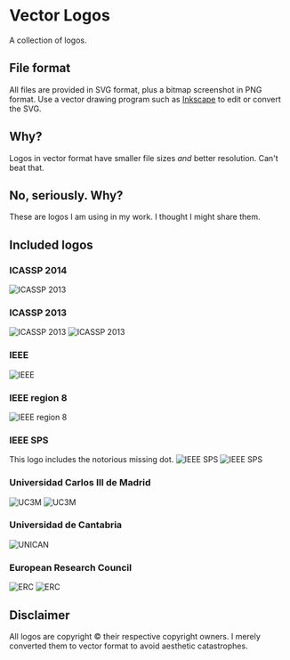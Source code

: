 Vector Logos
============
A collection of logos.

File format
-----------
All files are provided in SVG format, plus a bitmap screenshot in PNG format. Use a vector drawing program such as [Inkscape](http://www.inkscape.org) to edit or convert the SVG.

Why?
----
Logos in vector format have smaller file sizes *and* better resolution. Can't beat that.

No, seriously. Why?
-------------------
These are logos I am using in my work. I thought I might share them.

Included logos
--------------

### ICASSP 2014
![ICASSP 2013](https://raw.github.com/steven2358/vectorlogos/master/logos/icassp2014_logo_light.png)

### ICASSP 2013
![ICASSP 2013](https://raw.github.com/steven2358/vectorlogos/master/logos/icassp2013_logo.png)
![ICASSP 2013](https://raw.github.com/steven2358/vectorlogos/master/logos/icassp2013_logo_light.png)

### IEEE
![IEEE](https://raw.github.com/steven2358/vectorlogos/master/logos/ieee_logo_light.png)

### IEEE region 8
![IEEE region 8](https://raw.github.com/steven2358/vectorlogos/master/logos/ieee_region8_logo_light.png)

### IEEE SPS
This logo includes the notorious missing dot.
![IEEE SPS](https://raw.github.com/steven2358/vectorlogos/master/logos/ieee_sps_logo.png)
![IEEE SPS](https://raw.github.com/steven2358/vectorlogos/master/logos/ieee_sps_logo_light.png)

### Universidad Carlos III de Madrid
![UC3M](https://raw.github.com/steven2358/vectorlogos/master/logos/uc3m_logo.png)
![UC3M](https://raw.github.com/steven2358/vectorlogos/master/logos/uc3m_logo_light.png)

### Universidad de Cantabria
![UNICAN](https://raw.github.com/steven2358/vectorlogos/master/logos/unican_logo.png)

### European Research Council
![ERC](https://raw.github.com/steven2358/vectorlogos/master/logos/erc_logo.png)
![ERC](https://raw.github.com/steven2358/vectorlogos/master/logos/erc_logo_light.png)

Disclaimer
----------
All logos are copyright &copy; their respective copyright owners. I merely converted them to vector format to avoid aesthetic catastrophes.
